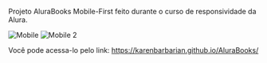 Projeto AluraBooks Mobile-First feito durante o curso de responsividade da Alura.  

![Mobile](https://github.com/user-attachments/assets/0e580dec-13a3-4db6-bc11-3944e0a57b05)  ![Mobile 2](https://github.com/user-attachments/assets/194b1262-effd-4f4a-b10a-cb60dcf3c255)
























Você pode acessa-lo pelo link: https://karenbarbarian.github.io/AluraBooks/
